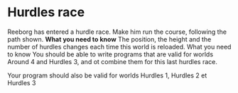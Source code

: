 # Hurdles race

Reeborg has entered a hurdle race. Make him run the course, following the path shown.
**What you need to know**
The position, the height and the number of hurdles changes each time this world is reloaded.
What you need to know
You should be able to write programs that are valid for worlds Around 4 and Hurdles 3, and ot combine them for this last hurdles race.

Your program should also be valid for worlds Hurdles 1, Hurdles 2 et Hurdles 3
